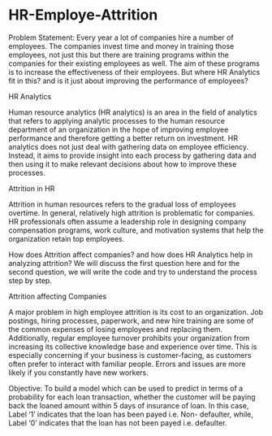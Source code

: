 # HR-Employe-Attrition

Problem Statement: 
Every year a lot of companies hire a number of employees. The companies invest time and money in training those employees, not just this but there are training programs within the companies for their existing employees as well. The aim of these programs is to increase the effectiveness of their employees. But where HR Analytics fit in this? and is it just about improving the performance of employees?

HR Analytics

Human resource analytics (HR analytics) is an area in the field of analytics that refers to applying analytic processes to the human resource department of an organization in the hope of improving employee performance and therefore getting a better return on investment. HR analytics does not just deal with gathering data on employee efficiency. Instead, it aims to provide insight into each process by gathering data and then using it to make relevant decisions about how to improve these processes.

Attrition in HR

Attrition in human resources refers to the gradual loss of employees overtime. In general, relatively high attrition is problematic for companies. HR professionals often assume a leadership role in designing company compensation programs, work culture, and motivation systems that help the organization retain top employees.

How does Attrition affect companies? and how does HR Analytics help in analyzing attrition? We will discuss the first question here and for the second question, we will write the code and try to understand the process step by step.

Attrition affecting Companies

A major problem in high employee attrition is its cost to an organization. Job postings, hiring processes, paperwork, and new hire training are some of the common expenses of losing employees and replacing them. Additionally, regular employee turnover prohibits your organization from increasing its collective knowledge base and experience over time. This is especially concerning if your business is customer-facing, as customers often prefer to interact with familiar people. Errors and issues are more likely if you constantly have new workers.

Objective:
To build a model which can be used to predict in terms of a probability for each loan transaction, whether the customer will be paying back the loaned amount within 5 days of insurance of loan. In this case, Label ‘1’ indicates that the loan has been payed i.e. Non- defaulter, while, Label ‘0’ indicates that the loan has not been payed i.e. defaulter.  
